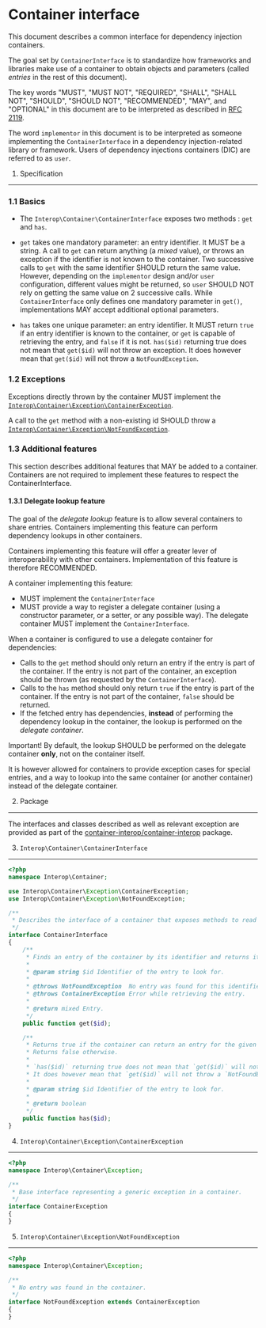 Container interface
===================

This document describes a common interface for dependency injection containers.

The goal set by `ContainerInterface` is to standardize how frameworks and libraries make use of a
container to obtain objects and parameters (called *entries* in the rest of this document).

The key words "MUST", "MUST NOT", "REQUIRED", "SHALL", "SHALL NOT", "SHOULD",
"SHOULD NOT", "RECOMMENDED", "MAY", and "OPTIONAL" in this document are to be
interpreted as described in [RFC 2119][].

The word `implementor` in this document is to be interpreted as someone
implementing the `ContainerInterface` in a dependency injection-related library or framework.
Users of dependency injections containers (DIC) are referred to as `user`.

[RFC 2119]: http://tools.ietf.org/html/rfc2119

1. Specification
-----------------

### 1.1 Basics

- The `Interop\Container\ContainerInterface` exposes two methods : `get` and `has`.

- `get` takes one mandatory parameter: an entry identifier. It MUST be a string.
  A call to `get` can return anything (a *mixed* value), or throws an exception if the identifier
  is not known to the container. Two successive calls to `get` with the same
  identifier SHOULD return the same value. However, depending on the `implementor`
  design and/or `user` configuration, different values might be returned, so
  `user` SHOULD NOT rely on getting the same value on 2 successive calls.
  While `ContainerInterface` only defines one mandatory parameter in `get()`, implementations
  MAY accept additional optional parameters.

- `has` takes one unique parameter: an entry identifier. It MUST return `true`
  if an entry identifier is known to the container, or `get` is capable of retrieving the entry,
  and `false` if it is not.
  `has($id)` returning true does not mean that `get($id)` will not throw an exception.
  It does however mean that `get($id)` will not throw a `NotFoundException`.

### 1.2 Exceptions

Exceptions directly thrown by the container MUST implement the
[`Interop\Container\Exception\ContainerException`](../src/Interop/Container/Exception/ContainerException.php).

A call to the `get` method with a non-existing id SHOULD throw a
[`Interop\Container\Exception\NotFoundException`](../src/Interop/Container/Exception/NotFoundException.php).

### 1.3 Additional features

This section describes additional features that MAY be added to a container. Containers are not
required to implement these features to respect the ContainerInterface.

#### 1.3.1 Delegate lookup feature

The goal of the *delegate lookup* feature is to allow several containers to share entries.
Containers implementing this feature can perform dependency lookups in other containers.

Containers implementing this feature will offer a greater lever of interoperability
with other containers. Implementation of this feature is therefore RECOMMENDED.

A container implementing this feature:

- MUST implement the `ContainerInterface`
- MUST provide a way to register a delegate container (using a constructor parameter, or a setter,
  or any possible way). The delegate container MUST implement the `ContainerInterface`.

When a container is configured to use a delegate container for dependencies:

- Calls to the `get` method should only return an entry if the entry is part of the container.
  If the entry is not part of the container, an exception should be thrown
  (as requested by the `ContainerInterface`).
- Calls to the `has` method should only return `true` if the entry is part of the container.
  If the entry is not part of the container, `false` should be returned.
- If the fetched entry has dependencies, **instead** of performing
  the dependency lookup in the container, the lookup is performed on the *delegate container*.

Important! By default, the lookup SHOULD be performed on the delegate container **only**, not on the container itself.

It is however allowed for containers to provide exception cases for special entries, and a way to lookup
into the same container (or another container) instead of the delegate container.

2. Package
----------

The interfaces and classes described as well as relevant exception are provided as part of the
[container-interop/container-interop](https://packagist.org/packages/container-interop/container-interop) package.

3. `Interop\Container\ContainerInterface`
-----------------------------------------

```php
<?php
namespace Interop\Container;

use Interop\Container\Exception\ContainerException;
use Interop\Container\Exception\NotFoundException;

/**
 * Describes the interface of a container that exposes methods to read its entries.
 */
interface ContainerInterface
{
    /**
     * Finds an entry of the container by its identifier and returns it.
     *
     * @param string $id Identifier of the entry to look for.
     *
     * @throws NotFoundException  No entry was found for this identifier.
     * @throws ContainerException Error while retrieving the entry.
     *
     * @return mixed Entry.
     */
    public function get($id);

    /**
     * Returns true if the container can return an entry for the given identifier.
     * Returns false otherwise.
     *
     * `has($id)` returning true does not mean that `get($id)` will not throw an exception.
     * It does however mean that `get($id)` will not throw a `NotFoundException`.
     *
     * @param string $id Identifier of the entry to look for.
     *
     * @return boolean
     */
    public function has($id);
}
```

4. `Interop\Container\Exception\ContainerException`
---------------------------------------------------

```php
<?php
namespace Interop\Container\Exception;

/**
 * Base interface representing a generic exception in a container.
 */
interface ContainerException
{
}
```

5. `Interop\Container\Exception\NotFoundException`
---------------------------------------------------

```php
<?php
namespace Interop\Container\Exception;

/**
 * No entry was found in the container.
 */
interface NotFoundException extends ContainerException
{
}
```
